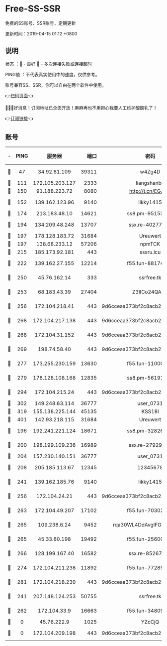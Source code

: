 # Free-SS-SSR

免费的SS账号、SSR账号，定期更新

更新时间：2019-04-15 01:12 +0800

## 说明

状态     ：🙂 - 良好 🙁 - 多次连接失败或连接超时

PING值   ：不代表真实使用中的速度，仅供参考。

账号兼容SS、SSR，你可以自由在两个软件中使用。

👉[扫码页面](https://liesauer.github.io/Free-SS-SSR/)👈

🎉🎉🎉好消息！订阅地址已全面开放！麻麻再也不用担心我要人工维护酸酸乳了！

👉[订阅链接](https://www.liesauer.net/yogurt/subscribe?ACCESS_TOKEN=DAYxR3mMaZAsaqUb)👈

## 账号

|-|PING|服务器|端口|密码|加密方式|区域|
|:----:|:----:|:-----:|-----:|:----:|:----:|:----:|
|🙂|47|34.92.81.109|39311|w4Zg4D|chacha20-ietf|US|
|🙂|111|172.105.203.127|2333|liangshanbo|chacha20|JP|
|🙂|150|91.188.223.72|8080|http://t.cn/EGJIyrl|rc4-md5|RU|
|🙂|152|139.162.123.96|9140|likky1415|aes-256-cfb|JP|
|🙂|174|213.183.48.10|14621|ss8.pm-95153983|rc4-md5|RU|
|🙂|194|134.209.48.248|13707|ssx.re-40277635|aes-256-cfb|US|
|🙂|197|178.128.183.72|31684|Ureuwert|chacha20|US|
|🙂|197|138.68.233.12|57206|npmTCK|rc4-md5|US|
|🙂|215|185.173.92.181|443|sssru.icu|rc4-md5|RU|
|🙂|222|139.162.27.155|12214|f55.fun-88174583|aes-256-cfb|SG|
|🙂|250|45.76.162.14|333|ssrfree.tk|aes-256-cfb|SG|
|🙂|253|68.183.43.39|27404|Z3IICo24QAHu|aes-256-cfb|GB|
|🙂|256|172.104.218.41|443|9d6cceaa373bf2c8acb22e60b6a58be6|aes-256-cfb|US|
|🙂|268|172.104.217.138|443|9d6cceaa373bf2c8acb22e60b6a58be6|aes-256-cfb|US|
|🙂|268|172.104.31.152|443|9d6cceaa373bf2c8acb22e60b6a58be6|aes-256-cfb|US|
|🙂|269|198.74.58.40|443|9d6cceaa373bf2c8acb22e60b6a58be6|aes-256-cfb|US|
|🙂|277|173.255.230.159|13630|f55.fun-11000786|aes-256-cfb|US|
|🙂|279|178.128.108.168|12835|ss8.pm-56191886|aes-256-cfb|SG|
|🙂|294|172.104.215.24|443|9d6cceaa373bf2c8acb22e60b6a58be6|aes-256-cfb|US|
|🙂|302|149.248.63.114|36777|user_0731|chacha20|CA|
|🙂|319|155.138.225.144|45135|KSS18l|rc4-md5|US|
|🙂|401|142.93.218.115|31684|Ureuwert|chacha20|IN|
|🙂|196|192.241.221.124|18671|ss8.pm-32826207|aes-256-cfb|US|
|🙂|200|198.199.109.236|16989|ssx.re-27929573|aes-256-cfb|US|
|🙂|204|157.230.140.151|36777|user_0731|chacha20|US|
|🙂|208|205.185.113.67|12345|12345678|aes-256-cfb|US|
|🙂|241|139.162.185.76|9140|likky1415|aes-256-cfb|DE|
|🙂|256|172.104.24.21|443|9d6cceaa373bf2c8acb22e60b6a58be6|aes-256-cfb|US|
|🙂|263|172.104.49.207|17102|f55.fun-70302993|aes-256-cfb|SG|
|🙂|265|109.238.6.24|9452|rqa30WL4DdAvgIFG6Fs3znzTa|aes-256-cfb|FR|
|🙂|265|45.33.80.198|19492|f55.fun-25600628|aes-256-cfb|US|
|🙂|266|128.199.167.40|16582|ssx.re-85267368|aes-256-cfb|SG|
|🙂|274|172.104.211.238|11892|f55.fun-77285988|aes-256-cfb|US|
|🙂|281|172.104.218.230|443|9d6cceaa373bf2c8acb22e60b6a58be6|aes-256-cfb|US|
|🙁|241|207.148.124.253|50755|ssrfree.tk|aes-256-cfb|SG|
|🙁|262|172.104.33.9|16663|f55.fun-34809669|aes-256-cfb|SG|
|🙁|0|45.76.222.9|1025|YZcCjQ|rc4-md5|JP|
|🙁|0|172.104.209.198|443|9d6cceaa373bf2c8acb22e60b6a58be6|aes-256-cfb|US|
